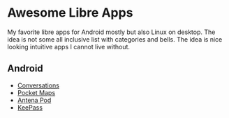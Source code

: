 # Awesome Libre Apps

My favorite libre apps for Android mostly but also Linux on desktop. The idea is not some all inclusive list with categories and bells. The idea is nice looking intuitive apps I cannot live without.

## Android

- [Conversations](https://github.com/siacs/Conversations)
- [Pocket Maps](https://github.com/junjunguo/PocketMaps)
- [Antena Pod](https://github.com/AntennaPod/AntennaPod)
- [KeePass](https://github.com/bpellin/keepassdroid)
